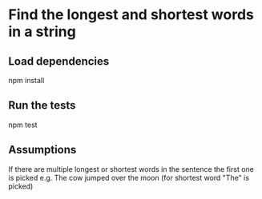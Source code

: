 # Find the longest and shortest words in a string

## Load dependencies
npm install

## Run the tests
npm test

## Assumptions 
If there are multiple longest or shortest words in the sentence the first one is picked
e.g. The cow jumped over the moon (for shortest word "The" is picked)